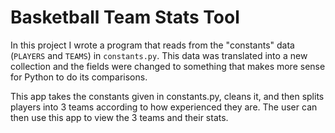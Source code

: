 # Basketball Team Stats Tool
In this project I wrote a program that reads from the "constants" data (`PLAYERS` and `TEAMS`) in `constants.py`.
This data was translated into a new collection and the fields were changed to something that makes more sense for Python to do its comparisons.

This app takes the constants given in constants.py, cleans it, and then splits players into 3 teams according to how experienced they are.
The user can then use this app to view the 3 teams and their stats.